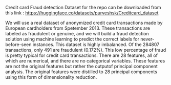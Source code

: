 Credit card Fraud detection
Dataset for the repo can be downloaded from this link : https://huggingface.co/datasets/purveshsk/Creditcard_dataset 

We will use a real dataset of anonymized credit card transactions made by European cardholders from Spetember 2013. These transactions are labeled as fraudulent or genuine, and we will build a fraud detection solution using machine learning to predict the correct labels for never-before-seen instances.
This dataset is highly imbalanced. Of the 284807 transactions, only 491 are fraudulent (0.172%). This low percentage of fraud is pretty typical for credit card transactions.
There are 28 features, all of which are numerical, and there are no categorical variables. These features are not the original features but rather the outputof principal component analysis. The original features were distilled to 28 principal components using this form of dimensionality reduction.
